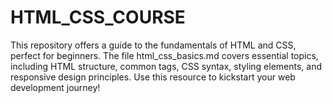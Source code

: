# HTML_CSS_COURSE
This repository offers a guide to the fundamentals of HTML and CSS, perfect for beginners. The file html_css_basics.md covers essential topics, including HTML structure, common tags, CSS syntax, styling elements, and responsive design principles. Use this resource to kickstart your web development journey!
